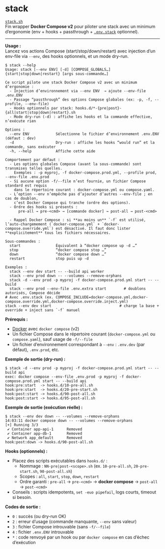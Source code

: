 # stack

[`stack.sh`](./scripts/stack.sh)  
Fin wrapper **Docker Compose v2** pour piloter une stack avec un minimum d’ergonomie (env + hooks + passthrough + [`.env.stack`](./scripts/.env.stack) optionnel).

---

**Usage :**  
Lancez vos actions Compose (start/stop/down/restart) avec injection d’un env-file via `--env`, des hooks optionnels, et un mode dry-run.

```shell
$ stack --help
Usage: stack [--env ENV] [-d] [COMPOSE_GLOBALS…] {start|stop|down|restart} [args sous-commande…]

Ce script pilote une stack Docker Compose v2 avec un minimum d’ergonomie :
  - Injection d’environnement via --env ENV  → ajoute --env-file .env.ENV
  - Passage “passthrough” des options Compose globales (ex: -p, -f, --profile, --env-file)
  - Hooks optionnels par stack: hooks.d/*-{pre|post}-{all|start|stop|down|restart}.sh
  - Mode dry-run (-d) : affiche les hooks et la commande effective, n’exécute rien

Options :
  --env ENV            Sélectionne le fichier d’environnement .env.ENV (défaut : dev)
  -d                   Dry-run : affiche les hooks “would run” et la commande, sans exécuter
  -h, --help           Affiche cette aide

Comportement par défaut :
  - Les options globales Compose (avant la sous-commande) sont transmises telles quelles.
    Exemples : -p myproj, -f docker-compose.prod.yml, --profile prod, --env-file .env.prod
  - Si aucune option -f/--file n’est fournie, un fichier Compose standard est requis
    dans le répertoire courant : docker-compose.yml ou compose.yaml.
  - L’option --env n’empêche pas d’ajouter d’autres --env-file ; en cas de doublon,
    c’est Docker Compose qui tranche (ordre des options).
  - Ordre des hooks si présents :
      pre-all → pre-<cmd> → [commande docker] → post-all → post-<cmd>

  - Rappel Docker Compose : si **au moins un** `-f` est utilisé, l’auto-chargemement (`docker-compose.yml` + `docker-compose.override.yml`) est désactivé. Il faut donc lister **explicitement** tous les fichiers nécessaires.

Sous-commandes :
  start                Équivalent à “docker compose up -d …”
  stop                 “docker compose stop …”
  down                 “docker compose down …”
  restart              stop puis up -d

Exemples :
  stack --env dev start -- --build api worker
  stack --env prod down -- --volumes --remove-orphans
  stack -d --env prod -p myproj -f docker-compose.prod.yml start -- --build
  stack --env prod --env-file .env.extra start        # doublons autorisés, Compose décide
# Avec .env.stack (ex. COMPOSE_INCLUDE=docker-compose.yml,docker-compose.override.yml,docker-compose.override.inject.yml)
stack --env dev start                               # charge la base + override + inject sans `-f` manuel
```

**Prérequis :**
- [Docker](https://docs.docker.com/get-docker/) avec `docker compose` (v2)
- Un fichier Compose dans le répertoire courant (`docker-compose.yml` ou `compose.yaml`), sauf usage de `-f/--file`
- Un fichier d’environnement correspondant à `--env` : `.env.dev` (par défaut), `.env.prod`, etc.

**Exemple de sortie (dry-run) :**
```shell
$ stack -d --env prod -p myproj -f docker-compose.prod.yml start -- --build api
exec: docker compose --env-file .env.prod -p myproj -f docker-compose.prod.yml start -- --build api
hook:pre:start  -> hooks.d/10-pre-all.sh
hook:pre:start  -> hooks.d/20-pre-start.sh
hook:post:start -> hooks.d/90-post-all.sh
hook:post:start -> hooks.d/95-post-all.sh
```

**Exemple de sortie (exécution réelle) :**
```shell
$ stack --env dev down -- --volumes --remove-orphans
14:03:11 docker compose down -- --volumes --remove-orphans
[+] Running 3/3
 ✔ Container app-api-1      Removed
 ✔ Container app-db-1       Removed
 ✔ Network app_default      Removed
hook:post:down -> hooks.d/90-post-all.sh
```

**Hooks (optionnels) :**
- Placez des scripts exécutables dans `hooks.d/` :
  - Nommage : `NN-pre|post-<scope>.sh` (ex. `10-pre-all.sh`, `20-pre-start.sh`, `90-post-all.sh`)
  - Scopes : `all`, `start`, `stop`, `down`, `restart`
  - Ordre garanti : `pre-all` → `pre-<cmd>` → **docker compose** → `post-all` → `post-<cmd>`
- Conseils : scripts idempotents, `set -euo pipefail`, logs courts, timeout si besoin.

**Codes de sortie :**
- `0` : succès (ou dry-run OK)
- `2` : erreur d’usage (commande manquante, `--env` sans valeur)
- `3` : fichier Compose introuvable (sans `-f/--file`)
- `4` : fichier `.env.ENV` introuvable
- `*` : code renvoyé par un hook ou par `docker compose` en cas d’échec d’exécution
